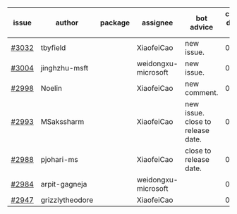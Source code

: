 | issue | author | package | assignee | bot advice | created date of issue | target release date | date from target |
| ------ | ------ | ------ | ------ | ------ | ------ | ------ | :-----: |
| [#3032](https://github.com/Azure/sdk-release-request/issues/3032) | tbyfield |  | XiaofeiCao | new issue. | 07-21 | 08-03 |  |
| [#3004](https://github.com/Azure/sdk-release-request/issues/3004) | jinghzhu-msft |  | weidongxu-microsoft | new issue. | 07-19 | 08-08 |  |
| [#2998](https://github.com/Azure/sdk-release-request/issues/2998) | Noelin |  | XiaofeiCao | new comment. | 07-14 | 08-01 |  |
| [#2993](https://github.com/Azure/sdk-release-request/issues/2993) | MSakssharm |  | XiaofeiCao | new issue. close to release date.  | 07-12 | 07-26 | 0 |
| [#2988](https://github.com/Azure/sdk-release-request/issues/2988) | pjohari-ms |  | XiaofeiCao | close to release date.  | 07-12 | 07-25 | -1 |
| [#2984](https://github.com/Azure/sdk-release-request/issues/2984) | arpit-gagneja |  | weidongxu-microsoft |  | 07-05 | 09-30 |  |
| [#2947](https://github.com/Azure/sdk-release-request/issues/2947) | grizzlytheodore |  | XiaofeiCao |  | 06-23 | 06-30 |  |
